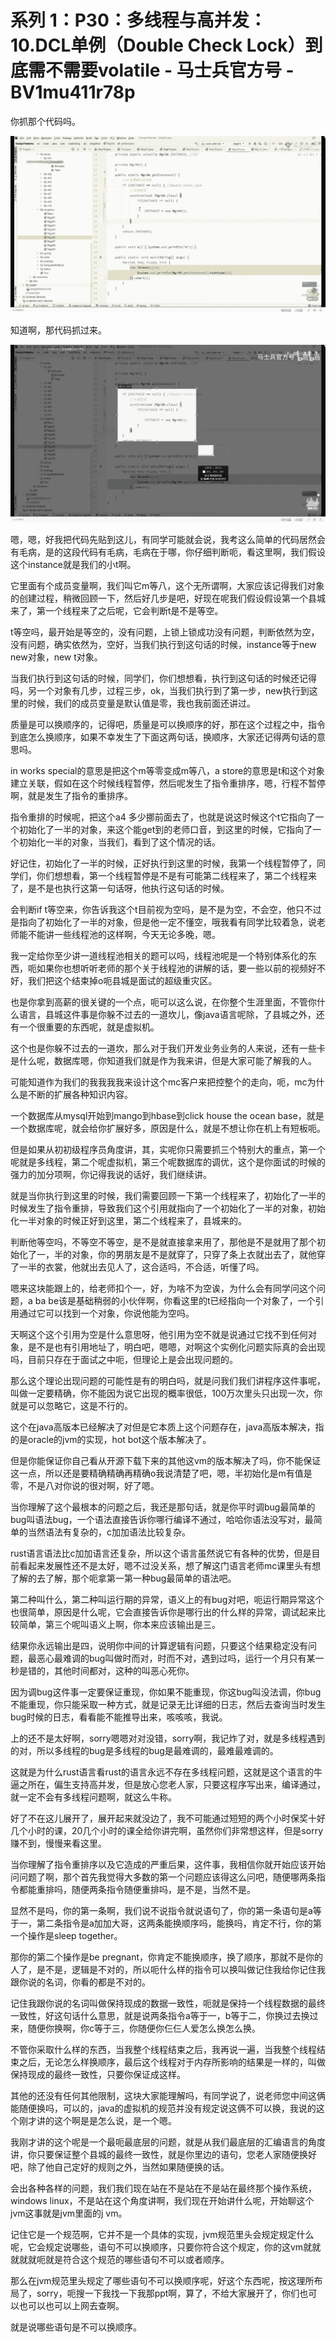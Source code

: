 # 系列 1：P30：多线程与高并发：10.DCL单例（Double Check Lock）到底需不需要volatile - 马士兵官方号 - BV1mu411r78p

你抓那个代码吗。

![](img/a94b19aa23262b5124a47192115009dd_1.png)

知道啊，那代码抓过来。

![](img/a94b19aa23262b5124a47192115009dd_3.png)

嗯，嗯，好我把代码先贴到这儿，有同学可能就会说，我考这么简单的代码居然会有毛病，是的这段代码有毛病，毛病在于哪，你仔细判断呃，看这里啊，我们假设这个instance就是我们的小t啊。

它里面有个成员变量啊，我们叫它m等八，这个无所谓啊，大家应该记得我们对象的创建过程，稍微回顾一下，然后好几步是吧，好现在呢我们假设假设第一个县城来了，第一个线程来了之后呢，它会判断t是不是等空。

t等空吗，最开始是等空的，没有问题，上锁上锁成功没有问题，判断依然为空，没有问题，确实依然为，空好，当我们执行到这句话的时候，instance等于new new对象，new t对象。

当我们执行到这句话的时候，同学们，你们想想看，执行到这句话的时候还记得吗，另一个对象有几步，过程三步，ok，当我们执行到了第一步，new执行到这里的时候，我们的成员变量是默认值是零，我也我前面还讲过。

质量是可以换顺序的，记得吧，质量是可以换顺序的好，那在这个过程之中，指令到底怎么换顺序，如果不幸发生了下面这两句话，换顺序，大家还记得两句话的意思吗。

in works special的意思是把这个m等零变成m等八，a store的意思是t和这个对象建立关联，假如在这个时候线程暂停，然后呢发生了指令重排序，嗯，行程不暂停啊，就是发生了指令的重排序。

指令重排的时候呢，把这个a4 多少挪前面去了，也就是说这时候这个t它指向了一个初始化了一半的对象，来这个能get到的老师口音，到这里的时候，它指向了一个初始化一半的对象，当我们，看到了这个情况的话。

好记住，初始化了一半的时候，正好执行到这里的时候，我第一个线程暂停了，同学们，你们想想看，第一个线程暂停是不是有可能第二线程来了，第二个线程来了，是不是也执行这第一句话呀，他执行这句话的时候。

会判断if t等空来，你告诉我这个t目前视为空吗，是不是为空，不会空，他只不过是指向了初始化了一半的对象，但是他一定不懂空，哦我看有同学比较着急，说老师能不能讲一些线程池的这样啊，今天无论多晚，嗯。

我一定给你至少讲一道线程池相关的题可以吗，线程池呢是一个特别体系化的东西，呃如果你也想听听老师的那个关于线程池的讲解的话，要一些以前的视频好不好，我们把这个结束掉o呃县城是面试的超级重灾区。

也是你拿到高薪的很关键的一个点，呃可以这么说，在你整个生涯里面，不管你什么语言，县城这件事是你躲不过去的一道坎儿，像java语言呢除，了县城之外，还有一个很重要的东西呢，就是虚拟机。

这个也是你躲不过去的一道坎，那么对于我们开发业务业务的人来说，还有一些卡是什么呢，数据库嗯，你知道我们就是作为我来讲，但是大家可能了解我的人。

可能知道作为我们的我我我我来设计这个mc客户来把控整个的走向，呃，mc为什么是不断的扩展各种知识内容。

一个数据库从mysql开始到mango到hbase到click house the ocean base，就是一个数据库呢，就会给你扩展好多，原因是什么，就是不想让你在机上有短板呃。

但是如果从初初级程序员角度讲，其，实呢你只需要抓三个特别大的重点，第一个呢就是多线程，第二个呢虚拟机，第三个呢数据库的调优，这个是你面试的时候的强力的加分项啊，你记得我说的话好，我们继续讲。

就是当你执行到这里的时候，我们需要回顾一下第一个线程来了，初始化了一半的时候发生了指令重排，导致我们这个引用就指向了一个初始化了一半的对象，初始化一半对象的时候正好到这里，第二个线程来了，县城来的。

判断他等空吗，不等空不等空，是不是就直接拿来用了，那他是不是就用了那个初始化了一，半的对象，你的男朋友是不是就穿了，只穿了条上衣就出去了，就他穿了一半的衣裳，他就出去见人了，这合适吗，不合适，听懂了吗。

嗯来这块能跟上的，给老师扣个一，好，为啥不为空诶，为什么会有同学问这个问题，a ba be该是基础稍弱的小伙伴啊，你看这里的t已经指向一个对象了，一个引用通过它可以找到一个对象，你说他能为空吗。

天啊这个这个引用为空是什么意思呀，他引用为空不就是说通过它找不到任何对象，是不是也有引用地址了，明白吧，嗯嗯，对啊这个实例化问题实际真的会出现吗，目前只存在于面试之中呃，但理论上是会出现问题的。

那么这个理论出现问题的可能性是有的明白吗，就是问我们我们讲程序这件事呢，叫做一定要精确，你不能因为说它出现的概率很低，100万次里头只出现一次，你就是可以忽略它，这是不行的。

这个在java高版本已经解决了对但是它本质上这个问题存在，java高版本解决，指的是oracle的jvm的实现，hot bot这个版本解决了。

但是你能保证你自己看从开源下载下来的其他这vm的版本解决了吗，你不能保证这一点，所以还是要精确精确再精确o我说清楚了吧，嗯，半初始化是m有值是零，不是八对你说的很对啊，好了嗯。

当你理解了这个最根本的问题之后，我还是那句话，就是你平时调bug最简单的bug叫语法bug，一个语法直接告诉你哪行编译不通过，哈哈你语法没写对，最简单的当然语法有复杂的，c加加语法比较复杂。

rust语言语法比c加加语言还复杂，所以这个语言虽然说它有各种的优势，但是目前看起来发展性还不是太好，嗯不过没关系，想了解这门语言老师mc课里头有想了解的去了解，那个呃拿第一第一种bug最简单的语法吧。

第二种叫什么，第二种叫运行期的异常，语义上的有bug对吧，呃运行期异常这个也很简单，原因是什么呢，它会直接告诉你是哪行出的什么样的异常，调试起来比较简单，第三个呢叫语义上啊，你本来应该输出是三。

结果你永远输出是四，说明你中间的计算逻辑有问题，只要这个结果稳定没有问题，最恶心最难调的bug叫做时而对，时而不对，遇到过吗，运行一个月只有某一秒是错的，其他时间都对，这种的叫恶心死你。

因为调bug这件事一定要保证重现，你如果不能重现，你这bug叫没法调，你bug不能重现，你只能采取一种方式，就是记录无比详细的日志，然后去查询当时发生bug时候的日志，看看能不能推导出来，咳咳咳，我说。

上的还不是太好啊，sorry嗯嗯对对没错，sorry啊，我记炸了对，就是多线程遇到的对，所以多线程的bug是多线程的bug是最难调的，最难最难调的。

这就是为什么rust语言看rust的语言永远不存在多线程问题，这就是这个语言的牛逼之所在，偏生支持高并发，但是放心您老人家，只要这程序写出来，编译通过，就一定不会有多线程问题啊，就这么牛称。

好了不在这儿展开了，展开起来就没边了，我不可能通过短短的两个小时保奖十好几个小时的课，20几个小时的课全给你讲完啊，虽然你们非常想这样，但是sorry赚不到，慢慢来看这里。

当你理解了指令重排序以及它造成的严重后果，这件事，我相信你就开始应该开始问问题了啊，那个首先我觉得大多数的第一个问题应该得这么问吧，随便哪两条指令都能重排吗，随便两条指令随便重排吗，是不是，当然不是。

显然不是吗，你的第一条啊，我们说不说指令就说语句了，你的第一条语句是a等于一，第二条指令是a加加大哥，这两条能换顺序吗，能换吗，肯定不行，你的第一个操作是sleep together。

那你的第二个操作是be pregnant，你肯定不能换顺序，换了顺序，那就不是你的人了，是不是，逻辑是不对的，所以呃什么样的指令可以换叫做记住我给你记住我跟你说的名词，你看的都是不对的。

记住我跟你说的名词叫做保持现成的数据一致性，呃就是保持一个线程数据的最终一致性，好这句话什么意思，就是说两条指令a等于一，b等于二，你换过去换过来，随便你换啊，你c等于三，你随便你仨仨人爱怎么换怎么换。

不管你采取什么样的东西，当我整个线程结束之后，我再说一遍，当我整个线程结束之后，无论怎么样换顺序，最后这个线程对于内存所影响的结果是一样的，叫做保持现成的最终一致性，只要你保证成这样。

其他的还没有任何其他限制，这块大家能理解吗，有同学说了，说老师您中间这俩能随便换吗，可以的，java的虚拟机的规范并没有规定说这俩不可以换，我说的这个刚才讲的这个啊是是怎么说，是一个嗯。

我刚才讲的这个呢是一个最呃最底层的问题，就是从我们最底层的汇编语言的角度讲，你只要保证整个县城的最终一致性，就是你里边的语句，您老人家随便换好吧，除了他自己定好的规则之外，当然如果随便换的话。

会出各种各样的问题，我们我们现在站在不是站在不是站在最终那个操作系统，windows linux，不是站在这个角度讲啊，我们现在开始讲什么呢，开始聊这个jvm这事就是jvm里面的j vm。

记住它是一个规范啊，它并不是一个具体的实现，jvm规范里头会规定规定什么呢，它会规定说哪些，语句不可以换顺序，只要你符合这个规定，你的这vm就就就就就呃就是符合这个规范的哪些语句不可以或者顺序。

那么在jvm规范里头规定了哪些语句不可以换顺序呢，好这个东西呢，按这理所布局了，sorry，呃搜一下我找一下我那ppt啊，算了，不给大家展开了，你们也可以也可以也可以上网去查啊。

就是说哪些语句是不可以换顺序。